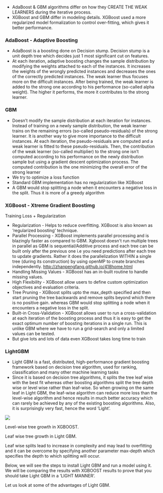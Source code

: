 * AdaBoost & GBM algorithms differ on how they CREATE THE WEAK LEARNERS during the iterative process.
* XGBoost and GBM differ in modeling details. XGBoost used a more regularized model formalization to control over-fitting, which gives it better performance.


### AdaBoost - Adaptive Boosting
* AdaBoost is a boosting done on Decision stump. Decision stump is a unit depth tree which decides just 1 most significant cut on features.
* At each iteration, adaptive boosting changes the sample distribution by modifying the weights attached to each of the instances. It increases the weights of the wrongly predicted instances and decreases the ones of the correctly predicted instances. The weak learner thus focuses more on the difficult instances. After being trained, the weak learner is added to the strong one according to his performance (so-called alpha weight). The higher it performs, the more it contributes to the strong learner. 

### GBM 
* Doesn’t modify the sample distribution at each iteration for instances. Instead of training on a newly sample distribution, the weak learner trains on the remaining errors (so-called pseudo-residuals) of the strong learner. It is another way to give more importance to the difficult instances. At each iteration, the pseudo-residuals are computed and a weak learner is fitted to these pseudo-residuals. Then, the contribution of the weak learner (so-called multiplier) to the strong one isn’t computed according to his performance on the newly distribution sample but using a gradient descent optimization process. The computed contribution is the one minimizing the overall error of the strong learner
* We try to optimize a loss function
* Standard GBM implementation has no regularization like XGBoost
* A GBM would stop splitting a node when it encounters a negative loss in the split. Thus it is more of a greedy algorithm

### XGBoost - Xtreme Gradient Boostimg
Training Loss + Regularization
* Regularization - Helps to reduce overfitting. XGBoost is also known as ‘regularized boosting‘ technique.
* Parallel Processing - XGBoost implements parallel processing and is blazingly faster as compared to GBM. Xgboost doesn't run multiple trees in parallel as GBM is sequential/Additive process and each tree can be built only after the previous one i.e you need predictions after each tree to update gradients. Rather it does the parallelization WITHIN a single tree (during its construction) by using openMP to create branches independently.
http://zhanpengfang.github.io/418home.html
* Handling Missing Values - XGBoost has an in-built routine to handle missing values.
* High Flexibility - XGBoost allow users to define custom optimization objectives and evaluation criteria.
* Tree Pruning - XGBoost splits upto the max_depth specified and then start pruning the tree backwards and remove splits beyond which there is no positive gain. whereas GBM would stop splitting a node when it encounters a negative loss in the split.
* Built-in Cross-Validation - XGBoost allows user to run a cross-validation at each iteration of the boosting process and thus it is easy to get the exact optimum number of boosting iterations in a single run. This is unlike GBM where we have to run a grid-search and only a limited values can be tested.
* But give lots and lots of data even XGBoost takes long time to train

### LightGBM
* Light GBM is a fast, distributed, high-performance gradient boosting framework based on decision tree algorithm, used for ranking, classification and many other machine learning tasks
* Since it is based on decision tree algorithms, it splits the tree leaf wise with the best fit whereas other boosting algorithms split the tree depth wise or level wise rather than leaf-wise. So when growing on the same leaf in Light GBM, the leaf-wise algorithm can reduce more loss than the level-wise algorithm and hence results in much better accuracy which can rarely be achieved by any of the existing boosting algorithms. Also, it is surprisingly very fast, hence the word ‘Light’.

![](https://www.analyticsvidhya.com/blog/2017/06/which-algorithm-takes-the-crown-light-gbm-vs-xgboost/)




Level-wise tree growth in XGBOOST.



Leaf wise tree growth in Light GBM.

 

Leaf wise splits lead to increase in complexity and may lead to overfitting and it can be overcome by specifying another parameter max-depth which specifies the depth to which splitting will occur.

Below, we will see the steps to install Light GBM and run a model using it. We will be comparing the results with XGBOOST results to prove that you should take Light GBM in a ‘LIGHT MANNER’.

Let us look at some of the advantages of Light GBM.










